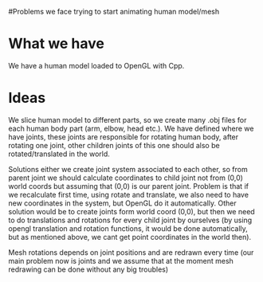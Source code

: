 #Problems we face trying to start animating human model/mesh

# What we have #

We have a human model loaded to OpenGL with Cpp.

# Ideas #

We slice human model to different parts, so we create many .obj files for each human body part (arm, elbow, head etc.).
We have defined where we have joints, these joints are responsible for rotating human body, after rotating one joint, other children joints of this one should also be rotated/translated in the world.

Solutions either we create joint system associated to each other, so from parent joint we should calculate coordinates to child joint not from (0,0) world coords but assuming that (0,0) is our parent joint. Problem is that if we recalculate first time, using rotate and translate, we also need to have new coordinates in the system, but OpenGL do it automatically.
Other solution would be to create joints form world coord (0,0), but then we need to do translations and rotations for every child joint by ourselves (by using opengl translation and rotation functions, it would be done automatically, but as mentioned above, we cant get point coordinates in the world then).

Mesh rotations depends on joint positions and are redrawn every time (our main problem now is joints and we assume that at the moment mesh redrawing can be done without any big troubles)